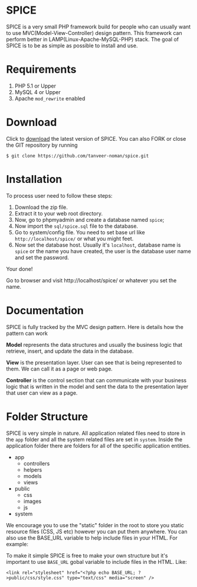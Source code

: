 SPICE
=====

SPICE is a very small PHP framework build for people who can usually want to use MVC(Model-View-Controller) design pattern. This framework can perform better in LAMP(Linux-Apache-MySQL-PHP) stack. The goal of SPICE is to be as simple as possible to install and use. 

Requirements
============

1. PHP 5.1 or Upper
2. MySQL 4 or Upper
3. Apache `mod_rewrite` enabled

Download
========

Click to <a href="https://github.com/tanveer-noman/spice/archive/master.zip" title="Download SPICE">download</a> the latest version of SPICE. You can also FORK or close the GIT repository by running

`$ git clone https://github.com/tanveer-noman/spice.git`

Installation
============

To process user need to follow these steps: 

1. Download the zip file.
2. Extract it to your web root directory.
3. Now, go to phpmyadmin and create a database named `spice`; 
4. Now import the `sql/spice.sql` file to the database.
5. Go to system/config file. You need to set base url like `http://localhost/spice/` or what you might feet.
6. Now set the database host. Usually it's `localhost`, database name is `spice` or the name you have created, the user is the database user name and set the password. 

Your done!

Go to browser and visit http://localhost/spice/ or whatever you set the name.

Documentation
=============

SPICE is fully tracked by the MVC design pattern. Here is details how the pattern can work

<strong>Model</strong> represents the data structures and usually the business logic that retrieve, insert, and update the data in the database. 

<strong>View</strong> is the presentation layer. User can see that is being represented to them. We can call it as a page or web page.

<strong>Controller</strong> is the control section that can communicate with your business logic that is written in the model and sent the data to the presentation layer that user can view as a page. 

Folder Structure
================

SPICE is very simple in nature. All application related files need to store in the `app` folder and all the system related files are set in `system`. Inside the application folder there are folders for all of the specific application entities.

<ul>
	<li>app
		<ul>
			<li>controllers</li>
			<li>helpers</li>
			<li>models</li>
			<li>views</li>
		</ul>
	</li>
	<li>public
		<ul>
			<li>css</li>
			<li>images</li>
			<li>js</li>
		</ul>
	</li>
	<li>system</li>
</ul>

We encourage you to use the "static" folder in the root to store you static resource files (CSS, JS etc) however you can put them anywhere. You can also use the BASE_URL variable to help include files in your HTML. For example:

To make it simple SPICE is free to make your own structure but it's important to use `BASE_URL` gobal variable to include files in the HTML. Like:

`<link rel="stylesheet" href="<?php echo BASE_URL; ?>public/css/style.css" type="text/css" media="screen" />`


